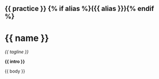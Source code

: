 ## {{ practice }} {% if alias %}({{ alias }}){% endif %}

# {{ name }} 

_{{ tagline }}_

__{{ intro }}__

{{ body }}
